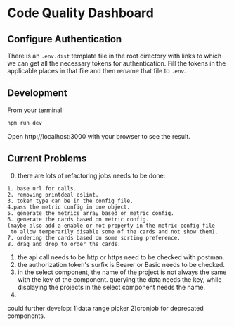 # Code Quality Dashboard

## Configure Authentication

There is an ```.env.dist``` template file in the root directory with links to which we can get all the necessary tokens for authentication. Fill the tokens in the applicable places in that file and then rename that file to ```.env```.

## Development

From your terminal:

```sh
npm run dev
```

Open http://localhost:3000 with your browser to see the result.


## Current Problems
0) there are lots of refactoring jobs needs to be done:
```
1. base url for calls.
2. removing printdeal eslint.
3. token type can be in the config file.
4.pass the metric config in one object.
5. generate the metrics array based on metric config.
6. generate the cards based on metric config.
(maybe also add a enable or not property in the metric config file
 to allow temperarily disable some of the cards and not show them).
7. ordering the cards based on some sorting preference.
8. drag and drop to order the cards.
```
1) the api call needs to be http or https need to be checked with postman.
2) the authorization token's surfix is Bearer or Basic needs to be checked.
3) in the select component, the name of the project is not always the same with the key of the component. querying the data needs the key, while displaying the projects in the select component needs the name.
4) 


could further develop:
1)data range picker
2)cronjob for deprecated components. 

